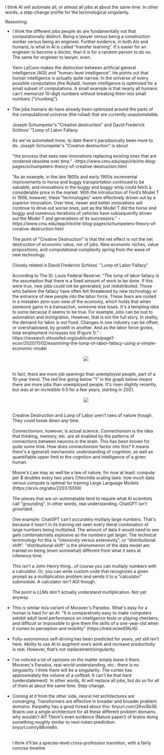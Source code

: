 I think AI will automate all, or almost all jobs at about the same time. In other words, a step-change profile for the technological singularity.

Reasoning:
<ul>
    <li>
        I think the different jobs people do are fundamentally not that computationally distinct. Being a lawyer versus being a construction worker versus being an engineer.
        Further evidence, in both AIs and humans, is what in AI is called “transfer learning”. It's easier for an engineer to become a doctor, than it is for a random person to do so. The same for engineer to lawyer, even.
        <br/><br/>
        Yann LeCunn makes the distinction between artificial general intelligence (AGI) and "human-level intelligence".
        He points out that human intelligence is actually quite narrow.
        In the universe of every possible computation (the Ruliad), human intelligence is optimized for a small subset of computations.
        A small example is that nearly all humans can't memorize 10-digit numbers without breaking them into small numbers ("chunking").
        <br/><br/>
    </li>
    <li>
        The jobs humans do have already been optimized around the parts of the computational universe (the ruliad) that are currently unautomatable.
        <br/><br/>
        Joseph Schumpeter's "Creative destruction" and David Frederick Schloss' "Lump of Labor Fallacy.
        <br/><br/>
        As we've automated more, to date there's paradoxically been more to do. Joseph Schumpeter's "Creative destruction" is about
        <br/><br/>
        "the process that sees new innovations replacing existing ones that are rendered obsolete over time." -https://www.cmu.edu/epp/irle/irle-blog-pages/schumpeters-theory-of-creative-destruction.html
        <br/><br/>
        "As an example, in the late 1800s and early 1900s incremental improvements to horse and buggy transportation continued to be valuable, and innovations in the buggy and buggy whip could fetch a considerable price in the market.  With the introduction of Ford’s Model T in 1908, however, these “technologies” were effectively driven out by a superior innovation.  Over time, newer and better innovations will continue to drive out worse ones, just as the Model T did the horse and buggy and numerous iterations of vehicles have subsequently driven out the Model T and generations of its successors." -https://www.cmu.edu/epp/irle/irle-blog-pages/schumpeters-theory-of-creative-destruction.html
        <br/><br/>
        The point of "Creative Destruction" is that the net effect is not the net destruction of economic value, nor of jobs.
        New economic niches, value propositions, and computational complexity spring from the wave of new technology.
        <br/><br/>
        Closely related is David Frederick Schloss' "Lump of Labor Fallacy".
        <br/><br/>
        According to The St. Louis Federal Reserve:
        "The lump of labor fallacy is the assumption that there is a fixed amount of work to be done. If this were true, new jobs could not be generated, just redistributed. Those who believe the fallacy have often felt threatened by new technology or the entrance of new people into the labor force. These fears are rooted in a mistaken zero-sum view of the economy, which holds that when someone gains in a transaction, someone else loses. It's a tempting idea to some because it seems to be true. For example, jobs can be lost to automation and immigration. However, that is not the full story. In reality, the demand for labor is not fixed. Changes in one industry can be offset, or overshadowed, by growth in another. And as the labor force grows, total employment increases too (Figure 1)."
        -https://research.stlouisfed.org/publications/page1-econ/2020/11/02/examining-the-lump-of-labor-fallacy-using-a-simple-economic-model
        <br/><br/>
        <div align="center">
            <img src="https://bradleyculley.github.io/images/labor_force_and_employment.png" />
        </div>
        <br/><br/>
        In fact, there are more job openings than unemployed people, part of a 10-year trend.
        The red line going below "1" in the graph below means there are more jobs than unemployed people.
        It's risen slightly recently, but was at an incredible 0.5 for a few years, starting in 2021.
        <br/><br/>
        <div align="center">
            <img src="https://bradleyculley.github.io/images/unemployed_people_per_job_opening.png" />
        </div>
        <br/><br/>
        Creative Destruction and Lump of Labor aren't laws of nature though. They could break down any time.<br/><br/>
        Connectionism, however, is actual science. Connectionism is the idea that thinking, memory, etc. are all enabled by the patterns of connections between neurons in the brain.
        This has been known for quite some time. How does connectionism factor into this?
        It means there's a (general) mechanistic understanding of cognition, as well as quantifiable upper limit to the cognition and intelligence of a given human.
        <br/><br/>
        Moore's Law may as well be a law of nature, for now at least: compute per $ doubles every two years
        Chinchilla scaling laws: how much data versus compute is optimal for training Large Language Models (https://arxiv.org/abs/2203.15556)
        <br/><br/>
    </li>
        The pieces that are un-automatable tend to require what AI scientists call "grounding".
        In other words, real understanding. ChatGPT isn't grounded.<br/><br/>
        One example: ChatGPT can't accurately multiply large numbers.
        That's because it hasn't in its training set seen every literal combination of large numbers being multiplied. The amount of data it would need to see gets combinatorially explosive as the numbers get larger.
        The technical terminology for this is "intensivity versus extensivity", or "distributional shift".
        "distributional shift" is the phenomenon of the data model are trained on being (even somewhat) different from what it sees at inference time.
        <br/><br/>
        This isn't a John Henry thing...of course you can multiply numbers with a calculator.
        Or, you can write custom code that recognizes a given prompt as a multiplication problem and sends it to a "calculator" submodule.
        A calculator isn't AGI though.<br/><br/>
        The point is LLMs don't actually understand multiplication. Not yet anyway.
        <br/><br/>
    <li>
        This is similar to/a variant of Moravec's Paradox. What's easy for a human is hard for an AI. "It is comparatively easy to make computers exhibit adult level performance on intelligence tests or playing checkers, and difficult or impossible to give them the skills of a one-year-old when it comes to perception and mobility" (https://lnkd.in/eetDKci6).
        <br/><br/>
    </li>
    <li>
        Fully-autonomous self-driving has been predicted for years, yet still isn't here. Ability to use AI to augment one’s work and increase productivity is real. However, that’s not replacement/singularity.
        <br/><br/>
    </li>
    <li>
        I've noticed a lot of opinions on the matter simply leave it there. Moravec's Paradox, real-world understanding, etc.: there is no singularity. I think there will be a singularity. The cortex has approximately the volume of a softball. It can't be that hard (understatement). In other words, AI will replace all jobs, but do so
        for all of them at about the same time. Step-change.
        <br/><br/>
    </li>
    <li>
        Coming at it from the other side, neural net architectures are converging. Transformers are effective in broader and broader problem domains. Karpathy has a good thread about this: tinyurl.com/26vc6b36. Brains use a single architecture for all these different problem domains, why wouldn't AI? There's even evidence (Nature paper!) of brains doing something roughly similar to next-token prediction: tinyurl.com/y88vne6n.
    </li>
    <br/><br/>
    I think it’ll be a species-level cross-profession transition, with a fairly concise timeline
</ul>
